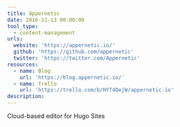 ```yaml
---
title: Appernetic
date: 2016-11-13 00:00:00
tool_type:
  - content-management
urls:
  website: 'https://appernetic.io/'
  github: 'https://github.com/appernetic'
  twitter: 'https://twitter.com/Appernetic'
resources:
  - name: Blog
    url: 'https://blog.appernetic.io/'
  - name: Trello
    url: 'https://trello.com/b/HYT4QejW/appernetic-io'
description:
---
```



Cloud-based editor for Hugo Sites